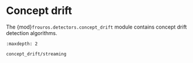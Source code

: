 # Concept drift

The {mod}`frouros.detectors.concept_drift` module contains concept drift detection algorithms.

```{toctree}
:maxdepth: 2

concept_drift/streaming
```